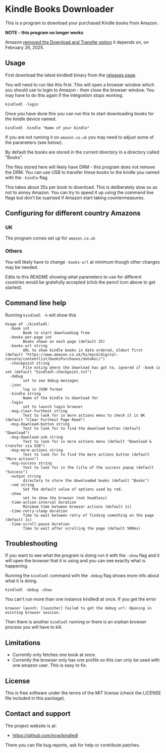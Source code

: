 # Kindle Books Downloader

This is a program to download your purchased Kindle books from Amazon.

**NOTE - this program no longer works**

Amazon [removed the Download and Transfer option](https://www.reddit.com/r/kindle/comments/1inr9uy/fyi_amazon_is_removing_download_transfer_option/) it depends on, on February 26, 2025.

## Usage

First download the latest kindledl binary from the [releases page](https://github.com/ncw/kindledl/releases/latest).

You will need to run like this first. This will open a browser window which you should use to login to Amazon - then close the browser window. You may have to do this again if the integration stops working.

    kindledl -login

Once you have done this you can run this to start downloading books for the kindle device named.

    kindledl -kindle "Name of your Kindle"

If you are not running it on `amazon.co.uk` you may need to adjust some of the parameters (see below).

By default the books are stored in the current directory in a directory called "Books".

The files stored here will likely have DRM - this program does not remove the DRM. You can use USB to transfer these books to the kindle you named with the `-kindle` flag.

This takes about 35s per book to download. This is deliberately slow so as not to annoy Amazon. You can try to speed it up using the command line flags but don't be suprised if Amazon start taking countermeasures.

## Configuring for different country Amazons

### UK

The program comes set up for `amazon.co.uk`

### Others

You will likely have to change `-books-url` at minimum though other changes may be needed.

Edits to this README showing what parameters to use for different countries would be gratefully accepted (click the pencil icon above to get started).

## Command line help

Running `kindledl -h` will show this

```
Usage of ./kindledl:
  -book int
    	Book to start downloading from
  -books-per-page int
    	Books shown on each page (default 25)
  -books-url string
    	URL to show kindle books in date ordered, oldest first (default "https://www.amazon.co.uk/hz/mycd/digital-console/contentlist/booksPurchases/dateAsc/")
  -checkpoint string
    	File noting where the download has got to, ignored if -book is set (default "kindledl-checkpoint.txt")
  -debug
    	set to see debug messages
  -json
    	log in JSON format
  -kindle string
    	Name of the kindle to download for
  -login
    	set to launch login browser
  -msg-clear-furthest string
    	Text to look for in more actions menu to check it is OK (default "Clear Furthest Page Read")
  -msg-download-button string
    	Text to look for to find the download button (default "Download")
  -msg-download-usb string
    	Text to look for in more actions menu (default "Download & transfer via USB")
  -msg-more-actions string
    	Text to look for to find the more actions button (default "More actions")
  -msg-success string
    	Text to look for in the title of the success popup (default "Success")
  -output string
    	directory to store the downloaded books (default "Books")
  -rod string
    	Set the default value of options used by rod.
  -show
    	set to show the browser (not headless)
  -time-action-interval duration
    	Minimum time between browser actions (default 1s)
  -time-retry-sleep duration
    	Time to wait between retry of finding something on the page (default 1s)
  -time-scroll-pause duration
    	Time to wait after scrolling the page (default 500ms)
```

## Troubleshooting

If you want to see what the program is doing run it with the `-show` flag and it will open the browser that it is using and you can see exactly what is happening.

Running the `kindledl` command with the `-debug` flag shows more info about what it is doing.

    kindledl -debug -show

You can't run more than one instance kindledl at once. If you get the error 

    browser launch: [launcher] Failed to get the debug url: Opening in existing browser session.

Then there is another `kindledl` running or there is an orphan browser process you will have to kill.

## Limitations

- Currently only fetches one book at once.
- Currently the browser only has one profile so this can only be used with one amazon user. This is easy to fix.

## License

This is free software under the terms of the MIT license (check the LICENSE file included in this package).

## Contact and support

The project website is at:

- https://github.com/ncw/kindledl

There you can file bug reports, ask for help or contribute patches.
